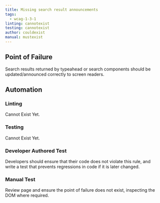 ```yaml
---
title: Missing search result announcements
tags: 
  - wcag-1-3-1
linting: cannotexist
testing: cannotexist
author: couldexist
manual: mustexist
---
```


## Point of Failure

Search results returned by typeahead or search components should be updated/announced correctly to screen readers.

## Automation

### Linting

Cannot Exist Yet.

### Testing

Cannot Exist Yet.

### Developer Authored Test

Developers should ensure that their code does not violate this rule, and write a test that prevents regressions in code if it is later changed.

### Manual Test

Review page and ensure the point of failure does not exist, inspecting the DOM where required.
